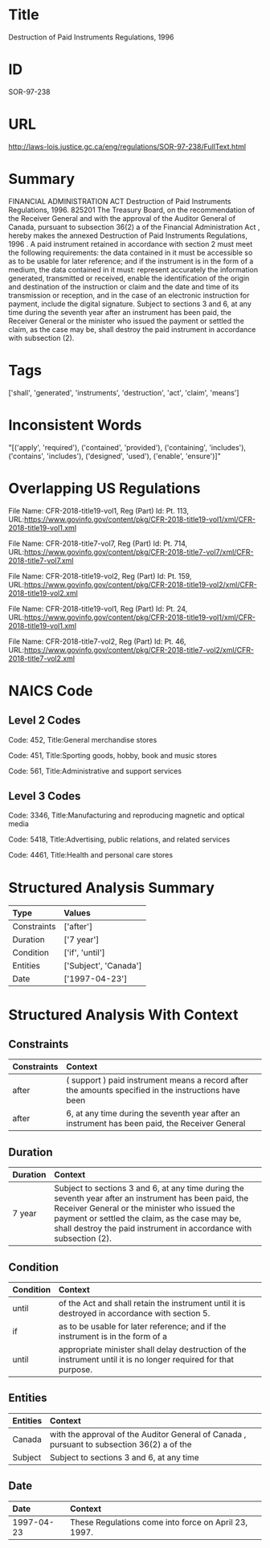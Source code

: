 # Title
Destruction of Paid Instruments Regulations, 1996


# ID
SOR-97-238

# URL
http://laws-lois.justice.gc.ca/eng/regulations/SOR-97-238/FullText.html


# Summary
FINANCIAL ADMINISTRATION ACT Destruction of Paid Instruments Regulations, 1996.
825201 The Treasury Board, on the recommendation of the Receiver General and with the approval of the Auditor General of Canada, pursuant to subsection 36(2) a  of the  Financial Administration Act , hereby makes the annexed  Destruction of Paid Instruments Regulations, 1996 .
A paid instrument retained in accordance with section 2 must meet the following requirements: the data contained in it must be accessible so as to be usable for later reference; and if the instrument is in the form of a medium, the data contained in it must: represent accurately the information generated, transmitted or received, enable the identification of the origin and destination of the instruction or claim and the date and time of its transmission or reception, and in the case of an electronic instruction for payment, include the digital signature.
Subject to sections 3 and 6, at any time during the seventh year after an instrument has been paid, the Receiver General or the minister who issued the payment or settled the claim, as the case may be, shall destroy the paid instrument in accordance with subsection (2).


# Tags
['shall', 'generated', 'instruments', 'destruction', 'act', 'claim', 'means']


# Inconsistent Words
"[('apply', 'required'), ('contained', 'provided'), ('containing', 'includes'), ('contains', 'includes'), ('designed', 'used'), ('enable', 'ensure')]"


# Overlapping US Regulations
File Name: CFR-2018-title19-vol1, Reg (Part) Id: Pt. 113, URL:https://www.govinfo.gov/content/pkg/CFR-2018-title19-vol1/xml/CFR-2018-title19-vol1.xml

File Name: CFR-2018-title7-vol7, Reg (Part) Id: Pt. 714, URL:https://www.govinfo.gov/content/pkg/CFR-2018-title7-vol7/xml/CFR-2018-title7-vol7.xml

File Name: CFR-2018-title19-vol2, Reg (Part) Id: Pt. 159, URL:https://www.govinfo.gov/content/pkg/CFR-2018-title19-vol2/xml/CFR-2018-title19-vol2.xml

File Name: CFR-2018-title19-vol1, Reg (Part) Id: Pt. 24, URL:https://www.govinfo.gov/content/pkg/CFR-2018-title19-vol1/xml/CFR-2018-title19-vol1.xml

File Name: CFR-2018-title7-vol2, Reg (Part) Id: Pt. 46, URL:https://www.govinfo.gov/content/pkg/CFR-2018-title7-vol2/xml/CFR-2018-title7-vol2.xml




# NAICS Code
## Level 2 Codes
Code: 452, Title:General merchandise stores

Code: 451, Title:Sporting goods, hobby, book and music stores

Code: 561, Title:Administrative and support services




## Level 3 Codes
Code: 3346, Title:Manufacturing and reproducing magnetic and optical media

Code: 5418, Title:Advertising, public relations, and related services

Code: 4461, Title:Health and personal care stores







# Structured Analysis Summary
| Type        | Values                |
|:------------|:----------------------|
| Constraints | ['after']             |
| Duration    | ['7 year']            |
| Condition   | ['if', 'until']       |
| Entities    | ['Subject', 'Canada'] |
| Date        | ['1997-04-23']        |


# Structured Analysis With Context
 


## Constraints
| Constraints   | Context                                                                                                |
|:--------------|:-------------------------------------------------------------------------------------------------------|
| after         | ( support ) paid instrument  means a record  after the amounts specified in the instructions have been |
| after         | 6, at any time during the seventh year after an instrument has been paid, the Receiver General         |


## Duration
| Duration   | Context                                                                                                                                                                                                                                                                        |
|:-----------|:-------------------------------------------------------------------------------------------------------------------------------------------------------------------------------------------------------------------------------------------------------------------------------|
| 7 year     | Subject to sections 3 and 6, at any time during the seventh year after an instrument has been paid, the Receiver General or the minister who issued the payment or settled the claim, as the case may be, shall destroy the paid instrument in accordance with subsection (2). |


## Condition
| Condition   | Context                                                                                                          |
|:------------|:-----------------------------------------------------------------------------------------------------------------|
| until       | of the Act and shall retain the instrument until  it is destroyed in accordance with section 5.                  |
| if          | as to be usable for later reference; and if the instrument is in the form of a                                   |
| until       | appropriate minister shall delay destruction of the instrument until  it is no longer required for that purpose. |


## Entities
| Entities   | Context                                                                                    |
|:-----------|:-------------------------------------------------------------------------------------------|
| Canada     | with the approval of the Auditor General of Canada , pursuant to subsection 36(2) a of the |
| Subject    | Subject to sections 3 and 6, at any time                                                   |


## Date
| Date       | Context                                              |
|:-----------|:-----------------------------------------------------|
| 1997-04-23 | These Regulations come into force on April 23, 1997. |


